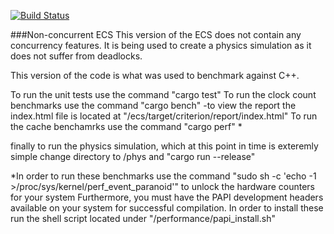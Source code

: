 [![Build Status](https://travis-ci.com/bonorumetmalorum/game_engine.svg?token=L25q4BBpBAoZ4k9LTWsW&branch=master)](https://travis-ci.com/bonorumetmalorum/game_engine)

###Non-concurrent ECS
This version of the ECS does not contain any concurrency features. It is being used to create a physics simulation as it does not suffer from deadlocks.

This version of the code is what was used to benchmark against C++.

To run the unit tests use the command "cargo test"
To run the clock count benchmarks use the command "cargo bench"
-to view the report the index.html file is located at "/ecs/target/criterion/report/index.html"
To run the cache benchamrks use the command "cargo perf" *

finally to run the physics simulation, which at this point in time is exteremly simple change directory to /phys and "cargo run --release"


*In order to run these benchmarks use the command "sudo sh -c 'echo -1 >/proc/sys/kernel/perf_event_paranoid'" to unlock the hardware counters for your system
Furthermore, you must have the PAPI development headers available on your system for successful compilation. In order to install these run the shell script located under "/performance/papi_install.sh"


